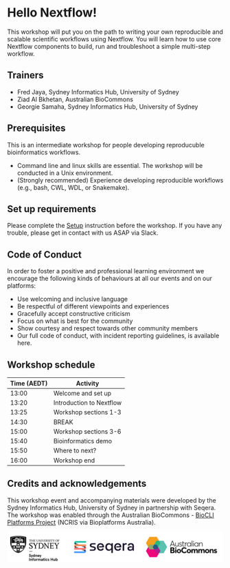 # Hello Nextflow!

This workshop will put you on the path to writing your own reproducible and scalable scientific workflows using Nextflow. You will learn how to use core Nextflow components to build, run and troubleshoot a simple multi-step workflow.  


## Trainers  

* Fred Jaya, Sydney Informatics Hub, University of Sydney
* Ziad Al Bkhetan, Australian BioCommons
* Georgie Samaha, Sydney Informatics Hub, University of Sydney

## Prerequisites  

This is an intermediate workshop for people developing reproducuble bioinformatics workflows.

* Command line and linux skills are essential. The workshop will be conducted in a Unix environment.  
* (Strongly recommended) Experience developing reproducible workflows (e.g., bash, CWL, WDL, or Snakemake).  

## Set up requirements  

Please complete the [Setup](setup.md) instruction before the workshop. If you have any trouble, please get in contact with us ASAP via Slack.

## Code of Conduct  

In order to foster a positive and professional learning environment we encourage the following kinds of behaviours at all our events and on our platforms:

* Use welcoming and inclusive language
* Be respectful of different viewpoints and experiences
* Gracefully accept constructive criticism
* Focus on what is best for the community
* Show courtesy and respect towards other community members
* Our full code of conduct, with incident reporting guidelines, is available here.

## Workshop schedule  

| Time (AEDT) | Activity                           |
| ----------- | ---------------------------------- |
| 13:00       | Welcome and set up                 |
| 13:20       | Introduction to Nextflow           |
| 13:25       | Workshop sections 1-3              |
| 14:30       | BREAK                              |
| 15:00       | Workshop sections 3-6              |
| 15:40       | Bioinformatics demo                |
| 15:50       | Where to next?                     |
| 16:00       | Workshop end                       |


## Credits and acknowledgements

This workshop event and accompanying materials were developed by the Sydney Informatics Hub, University of Sydney in partnership with Seqera. The workshop was enabled through the Australian BioCommons - [BioCLI Platforms Project](https://www.biocommons.org.au/biocli) (NCRIS via Bioplatforms Australia). 

![](./img/logos.png)
